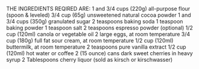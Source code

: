 THE INGREDIENTS REQIRED ARE:
1 and 3/4 cups (220g) all-purpose flour (spoon & leveled)
3/4 cup (65g) unsweetened natural cocoa powder
1 and 3/4 cups (350g) granulated sugar
2 teaspoons baking soda
1 teaspoon baking powder
1 teaspoon salt
2 teaspoons espresso powder (optional)
1/2 cup (120ml) canola or vegetable oil
2 large eggs, at room temperature
3/4 cup (180g) full fat sour cream, at room temperature
1/2 cup (120ml) buttermilk, at room temperature
2 teaspoons pure vanilla extract
1/2 cup (120ml) hot water or coffee
2 (15 ounce) cans dark sweet cherries in heavy syrup
2 Tablespoons cherry liquor (sold as kirsch or kirschwasser)
